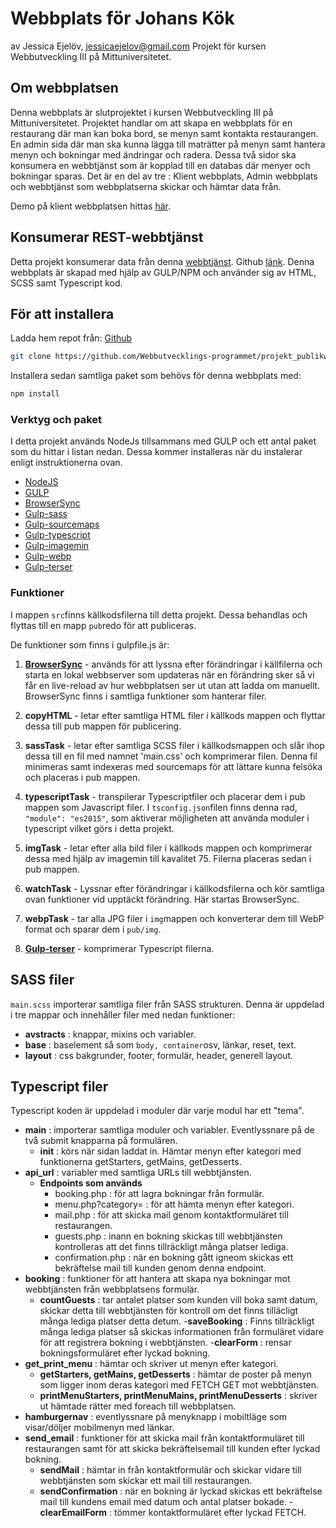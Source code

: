# Webbplats för Johans Kök
av Jessica Ejelöv, jessicaejelov@gmail.com
Projekt för kursen Webbutveckling III på Mittuniversitetet. 

## Om webbplatsen
Denna webbplats är slutprojektet i kursen Webbutveckling III på Mittuniversitetet. 
Projektet handlar om att skapa en webbplats för en restaurang där man kan boka bord, se menyn samt kontakta restaurangen. En admin sida där man ska kunna lägga till maträtter på menyn samt hantera menyn och bokningar med ändringar och radera. Dessa två sidor ska konsumera en webbtjänst som är kopplad till en databas där menyer och bokningar sparas.
Det är en del av tre : Klient webbplats, Admin webbplats och webbtjänst som webbplatserna skickar och hämtar data från. 

Demo på klient webbplatsen hittas [här](https://studenter.miun.se/~jeej2100/writeable/johanskok/).

## Konsumerar REST-webbtjänst 
Detta projekt konsumerar data från denna [webbtjänst](https://studenter.miun.se/~jeej2100/writeable/johansAPI/).
Github [länk](https://github.com/Webbutvecklings-programmet/projekt_webservice_vt22-Jessofnorth).
Denna webbplats är skapad med hjälp av GULP/NPM och använder sig av HTML, SCSS samt Typescript kod.

## För att installera 
Ladda hem repot från: [Github](https://github.com/Webbutvecklings-programmet/projekt_publikwebbplats_vt22-Jessofnorth.git)
```bash
git clone https://github.com/Webbutvecklings-programmet/projekt_publikwebbplats_vt22-Jessofnorth.git
```
Installera sedan samtliga paket som behövs för denna webbplats med:
```bash
npm install
```

### Verktyg och paket
I detta projekt används NodeJs tillsammans med GULP och ett antal paket som du hittar i listan nedan. Dessa kommer installeras när du instalerar enligt instruktionerna ovan.

 - [NodeJS](https://nodejs.org/en/)
 - [GULP](https://gulpjs.com/)
 - [BrowserSync](https://browsersync.io/)
 - [Gulp-sass](https://www.npmjs.com/package/gulp-sass)
 - [Gulp-sourcemaps](https://www.npmjs.com/package/gulp-sourcemaps)
 - [Gulp-typescript](https://www.npmjs.com/package/gulp-typescript)
 - [Gulp-imagemin](https://www.npmjs.com/package/gulp-imagemin)
 - [Gulp-webp](https://www.npmjs.com/package/gulp-webp)
 - [Gulp-terser](https://www.npmjs.com/package/gulp-terser)


### Funktioner
I mappen `src`finns källkodsfilerna till detta projekt. Dessa behandlas och flyttas till en mapp `pub`redo för att publiceras.

De funktioner som finns i gulpfile.js är: 
1. **[BrowserSync](https://browsersync.io/)** - används för att lyssna efter förändringar i källfilerna och starta en lokal webbserver som updateras när en förändring sker så vi får en live-reload av hur webbplatsen ser ut utan att ladda om manuellt. BrowserSync finns i samtliga funktioner som hanterar filer.

2. **copyHTML** - letar efter samtliga HTML filer i källkods mappen och flyttar dessa till pub mappen för publicering. 

3. **sassTask** - letar efter samtliga SCSS filer i källkodsmappen och slår ihop dessa till en fil med namnet 'main.css' och komprimerar filen. Denna fil minimeras samt indexeras med sourcemaps för att lättare kunna felsöka och placeras i pub mappen. 

4. **typescriptTask** - transpilerar Typescriptfiler och placerar dem i pub mappen som Javascript filer. I `tsconfig.json`filen finns denna rad, `"module": "es2015"`, som aktiverar möjligheten att använda moduler i typescript vilket görs i detta projekt.

5. **imgTask** - letar efter alla bild filer i källkods mappen och komprimerar dessa med hjälp av imagemin till kavalitet 75. Filerna placeras sedan i pub mappen. 

6. **watchTask** - Lyssnar efter förändringar i källkodsfilerna och kör samtliga ovan funktioner vid upptäckt förändring. Här startas BrowserSync. 

7. **webpTask** - tar alla JPG filer i `img`mappen och konverterar dem till WebP format och sparar dem i `pub/img`.

8. **[Gulp-terser](https://www.npmjs.com/package/gulp-terser)** - komprimerar Typescript filerna.


## SASS filer
`main.scss` importerar samtliga filer från SASS strukturen. Denna är uppdelad i tre mappar och innehåller filer med nedan funktioner: 
- **avstracts** : knappar, mixins och variabler.
- **base** : baselement så som `body, container`osv, länkar, reset, text.
- **layout** : css bakgrunder, footer, formulär, header, generell layout.

## Typescript filer
Typescript koden är uppdelad i moduler där varje modul har ett "tema". 

 - **main** : importerar samtliga moduler och variabler. Eventlyssnare på de två submit knapparna på formulären. 
    - **init** : körs när sidan laddat in. Hämtar menyn efter kategori med funktionerna getStarters, getMains, getDesserts. 
- **api_url** : variabler med samtliga URLs till webbtjänsten. 
    - **Endpoints som används**
        - booking.php : för att lagra bokningar från formulär. 
        - menu.php?category= : för att hämta menyn efter kategori.
        - mail.php : för att skicka mail genom kontaktformuläret till restaurangen. 
        - guests.php : inann en bokning skickas till webbtjänsten kontrolleras att det finns tillräckligt många platser lediga. 
        - confirmation.php : när en bokning gått igneom skickas ett bekräftelse mail till kunden genom denna endpoint. 
- **booking** : funktioner för att hantera att skapa nya bokningar mot webbtjänsten från webbplatsens formulär.
    - **countGuests** : tar antalet platser som kunden vill boka samt datum, skickar detta till webbtjänsten för kontroll om det finns tilläcligt många lediga platser detta detum. 
    -**saveBooking** : Finns tillräckligt många lediga platser så skickas informationen från formuläret vidare för att registrera bokning i webbtjänsten. 
    -**clearForm** : rensar bokningsformuläret efter lyckad bokning.
- **get_print_menu** : hämtar och skriver ut menyn efter kategori. 
    - **getStarters, getMains, getDesserts** : hämtar de poster på menyn som ligger inom deras kategori med FETCH GET mot webbtjänsten. 
    - **printMenuStarters, printMenuMains, printMenuDesserts** : skriver ut hämtade rätter med foreach till webbplatsen. 
- **hamburgernav** : eventlyssnare på menyknapp i mobiltläge som visar/döljer mobilmenyn med länkar. 
- **send_email** : funktioner för att skicka mail från kontaktformuläret till restaurangen samt för att skicka bekräftelsemail till kunden efter lyckad bokning. 
    - **sendMail** : hämtar in från kontaktformulär och skickar vidare till webbtjänsten som skickar ett mail till restaurangen.
    - **sendConfirmation** : när en bokning är lyckad skickas ett bekräftelse mail till kundens email med datum och antal platser bokade.
    -**clearEmailForm** : tömmer kontaktformuläret efter lyckad FETCH.
